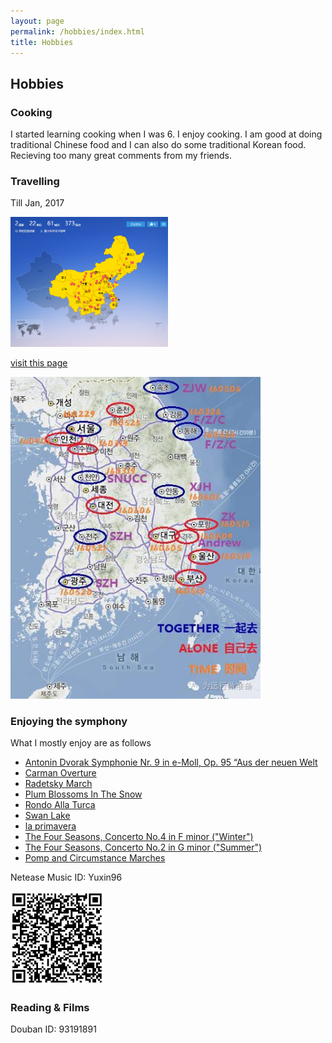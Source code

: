 ```yaml
---
layout: page
permalink: /hobbies/index.html
title: Hobbies
---
```


## Hobbies

### Cooking
I started learning cooking when I was 6. I enjoy cooking.  I am good at doing traditional Chinese food and I can also do some traditional Korean food. Recieving too many great comments from my friends. 

### Travelling
Till Jan, 2017

<img src="/images/zuji.png" class="floatpic" width="50%" height=“50%”>

[visit this page](https://lvyou.baidu.com/user/footprint/edc70502df3b8bcf3c02bfd0)      

<img src="/images/zujikr.jpg" class="floatpic" width="400">

### Enjoying the symphony

What I mostly enjoy are as follows

* [Antonin Dvorak Symphonie Nr. 9 in e-Moll, Op. 95 “Aus der neuen Welt](http://music.163.com/#/m/song?id=2123727&userid=278895931)
* [Carman Overture](http://music.163.com/#/m/song?id=396827&userid=278895931)
* [Radetsky March](http://music.163.com/#/m/song?id=2986791&userid=278895931)
* [Plum Blossoms In The Snow](http://music.163.com/#/m/song?id=116366&userid=278895931)
* [Rondo Alla Turca](http://music.163.com/#/m/song?id=27511298&userid=278895931)
* [Swan Lake](http://music.163.com/#/m/song?id=396824&userid=278895931)
* [la primavera](http://music.163.com/#/m/song?id=26751545&userid=278895931)
* [The Four Seasons, Concerto No.4 in F minor ("Winter")](http://music.163.com/#/m/song?id=2123698&userid=278895931)
* [The Four Seasons, Concerto No.2 in G minor ("Summer")](http://music.163.com/#/m/song?id=2123708&userid=278895931)
* [Pomp and Circumstance Marches](http://music.163.com/#/m/song?id=33916310&userid=278895931)

Netease Music ID: Yuxin96      

<img src="/images/netease.jpg" class="floatpic" width="150" height="150">   

### Reading & Films    
Douban ID: 93191891

